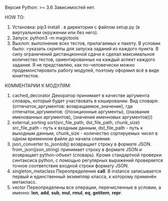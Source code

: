 Версия Python: >= 3.6
Зависимостей нет.

HOW TO:
1. Установка: pip3 install . в директории с файлом setup.py (в виртуальном окружении или без него).
2. Запуск: python3 -m magictools
3. Выхлоп: выполнение всех тестов, прилагаемых к пакету.
В условии было: >указать скрипты для запуска заданий из каждого пункта. 
В силу ограничений дистанционной сдачи я сделал максимальное количество тестов, ориентированных на каждый аспект каждого задания. Я не представляю, как по-человечески можно продемонстировать работу модулей, поэтому оформил всё в виде юниттестов.

КОММЕНТАРИИ К МОДУЛЯМ:
1. cached_decorator
Декоратор принимает в качестве аргумента словарь, который будет участвовать в кэшировании. Вид словаря: {отпечаток_аргументов: возвращаемое_значение},
где отпечаток_аргументов: ((позиционные аргументы), ((названия именованных аргументов), (значения именновых аргументов)))
2. external_sorting
sort(src_file_path, dst_file_path, chunk_size)
src_file_path - путь к входным данным, dst_file_path - путь к выходным данным, chunk_size - количество сортируемых чисел в одном временном файле до начала слияния.
3. json_converter
to_json(obj) возвращает строку в формате JSON.
from_json(json_string) принимает строку в формате JSON и возвращает python-объект (словарь). Кроме стандартной проверки синтаксиcа python, с помощью регулярных выражений проверяется точное соответствие входной строки формату JSON.
4. singleton_metaclass
Переопределение __call__. В instance записывается первый и единственный экземпляр класса, к которому применён метакласс.
5. vector
Переопределены все операции, перечисленные в условии, а именно: __len__, __add__, __sub__, __mul__, __rmul__, __eq__, __getitem__, __repr__.
